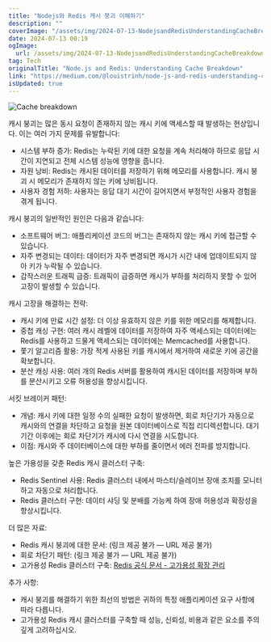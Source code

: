 ```yaml
---
title: "Nodejs와 Redis 캐시 붕괴 이해하기"
description: ""
coverImage: "/assets/img/2024-07-13-NodejsandRedisUnderstandingCacheBreakdown_0.png"
date: 2024-07-13 00:19
ogImage: 
  url: /assets/img/2024-07-13-NodejsandRedisUnderstandingCacheBreakdown_0.png
tag: Tech
originalTitle: "Node.js and Redis: Understanding Cache Breakdown"
link: "https://medium.com/@louistrinh/node-js-and-redis-understanding-cache-breakdown-6ce021e8ec2b"
isUpdated: true
---
```







![Cache breakdown](/assets/img/2024-07-13-NodejsandRedisUnderstandingCacheBreakdown_0.png)

캐시 붕괴는 많은 동시 요청이 존재하지 않는 캐시 키에 액세스할 때 발생하는 현상입니다. 이는 여러 가지 문제를 유발합니다:

- 시스템 부하 증가: Redis는 누락된 키에 대한 요청을 계속 처리해야 하므로 응답 시간이 지연되고 전체 시스템 성능에 영향을 줍니다.
- 자원 낭비: Redis는 캐시된 데이터를 저장하기 위해 메모리를 사용합니다. 캐시 붕괴 시 메모리가 존재하지 않는 키에 낭비됩니다.
- 사용자 경험 저하: 사용자는 응답 대기 시간이 길어지면서 부정적인 사용자 경험을 겪게 됩니다.

캐시 붕괴의 일반적인 원인은 다음과 같습니다:


<div class="content-ad"></div>

- 소프트웨어 버그: 애플리케이션 코드의 버그는 존재하지 않는 캐시 키에 접근할 수 있습니다.
- 자주 변경되는 데이터: 데이터가 자주 변경되면 캐시가 시간 내에 업데이트되지 않아 키가 누락될 수 있습니다.
- 갑작스러운 트래픽 급증: 트래픽이 급증하면 캐시가 부하를 처리하지 못할 수 있어 고장이 발생할 수 있습니다.

캐시 고장을 해결하는 전략:

- 캐시 키에 만료 시간 설정: 더 이상 유효하지 않은 키를 위한 메모리를 해제합니다.
- 중첩 캐싱 구현: 여러 캐시 레벨에 데이터를 저장하여 자주 액세스되는 데이터에는 Redis를 사용하고 드물게 액세스되는 데이터에는 Memcached를 사용합니다.
- 쫓기 알고리즘 활용: 가장 적게 사용된 키를 캐시에서 제거하여 새로운 키에 공간을 확보합니다.
- 분산 캐싱 사용: 여러 개의 Redis 서버를 활용하여 캐시된 데이터를 저장하며 부하를 분산시키고 오류 허용성을 향상시킵니다.

서킷 브레이커 패턴:

<div class="content-ad"></div>

- 개념: 캐시 키에 대한 일정 수의 실패한 요청이 발생하면, 회로 차단기가 자동으로 캐시와의 연결을 차단하고 요청을 원본 데이터베이스로 직접 리디렉션합니다. 대기 기간 이후에는 회로 차단기가 캐시에 다시 연결을 시도합니다.
- 이점: 캐시와 주 데이터베이스에 대한 부하를 줄이면서 에러 전파를 방지합니다.

높은 가용성을 갖춘 Redis 캐시 클러스터 구축:

- Redis Sentinel 사용: Redis 클러스터 내에서 마스터/슬레이브 장애 조치를 모니터하고 자동으로 처리합니다.
- Redis 클러스터 구현: 데이터 샤딩 및 분배를 가능케 하여 장애 허용성과 확장성을 향상시킵니다.

더 많은 자료:

<div class="content-ad"></div>

- Redis 캐시 붕괴에 대한 문서: (링크 제공 불가 — URL 제공 불가)
- 회로 차단기 패턴: (링크 제공 불가 — URL 제공 불가)
- 고가용성 Redis 클러스터 구축: [Redis 공식 문서 - 고가용성 확장 관리](https://redis.io/docs/management/scaling/)

추가 사항:

- 캐시 붕괴를 해결하기 위한 최선의 방법은 귀하의 특정 애플리케이션 요구 사항에 따라 다릅니다.
- 고가용성 Redis 캐시 클러스터를 구축할 때 성능, 신뢰성, 비용과 같은 요소를 주의 깊게 고려하십시오.